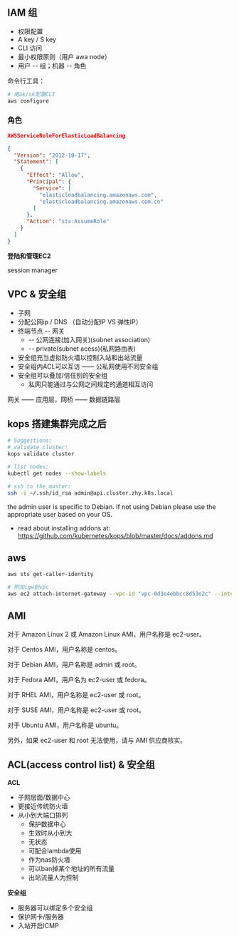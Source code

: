 ## IAM 组

* 权限配置
* A key / S key
* CLI 访问
* 最小权限原则（用户 awa node）
* 用户 -- 组；机器 -- 角色

命令行工具：

```bash
# 用ak/sk配置CLI
aws configure
```

### 角色

```json
AWSServiceRoleForElasticLoadBalancing

{
  "Version": "2012-10-17",
  "Statement": [
    {
      "Effect": "Allow",
      "Principal": {
        "Service": [
          "elasticloadbalancing.amazonaws.com",
          "elasticloadbalancing.amazonaws.com.cn"
        ]
      },
      "Action": "sts:AssumeRole"
    }
  ]
}
```

**登陆和管理EC2**

session manager


## VPC & 安全组

* 子网
* 分配公网ip / DNS （自动分配IP VS 弹性IP）
* 终端节点 -- 网关 
  * -- 公网连接(加入网关)(subnet association)
  * -- private(subnet acess)(私网路由表)
* 安全组充当虚拟防火墙以控制入站和出站流量
* 安全组内ACL可以互访 —— 公私网使用不同安全组
* 安全组可以叠加/信任别的安全组
  * 私网只能通过与公网之间规定的通道相互访问

网关 —— 应用层，网桥 —— 数据链路层




## kops 搭建集群完成之后

```bash
# Suggestions:
# validate cluster: 
kops validate cluster

# list nodes: 
kubectl get nodes --show-labels

# ssh to the master: 
ssh -i ~/.ssh/id_rsa admin@api.cluster.zhy.k8s.local
```

the admin user is specific to Debian. If not using Debian please use the appropriate user based on your OS.
 * read about installing addons at: https://github.com/kubernetes/kops/blob/master/docs/addons.md




## aws

```bash
aws sts get-caller-identity

# 附加igw到vpc
aws ec2 attach-internet-gateway --vpc-id "vpc-0d3e4ebbcc8d53e2c" --internet-gateway-id "igw-08050a258db4dec6a" --region cn-northwest-1
```

## AMI

对于 Amazon Linux 2 或 Amazon Linux AMI，用户名称是 ec2-user。

对于 Centos AMI，用户名称是 centos。

对于 Debian AMI，用户名称是 admin 或 root。

对于 Fedora AMI，用户名为 ec2-user 或 fedora。

对于 RHEL AMI，用户名称是 ec2-user 或 root。

对于 SUSE AMI，用户名称是 ec2-user 或 root。

对于 Ubuntu AMI，用户名称是 ubuntu。

另外，如果 ec2-user 和 root 无法使用，请与 AMI 供应商核实。

## ACL(access control list) & 安全组

**ACL**

* 子网层面/数据中心
* 更接近传统防火墙
* 从小到大端口排列
  * 保护数据中心
  * 生效时从小到大
  * 无状态
  * 可配合lambda使用
  * 作为nas防火墙
  * 可以ban掉某个地址的所有流量
  * 出站流量人为控制

**安全组**

* 服务器可以绑定多个安全组
* 保护网卡/服务器
* 入站开启ICMP

